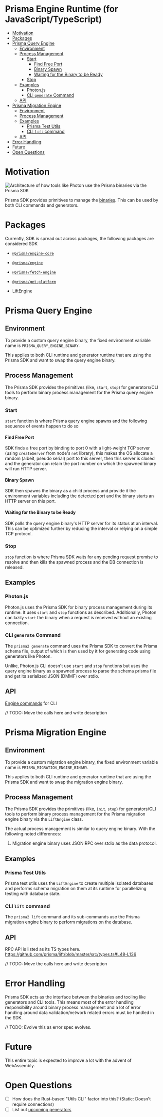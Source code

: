 # Prisma Engine Runtime (for JavaScript/TypeScript)

<!-- START doctoc generated TOC please keep comment here to allow auto update -->
<!-- DON'T EDIT THIS SECTION, INSTEAD RE-RUN doctoc TO UPDATE -->


- [Motivation](#motivation)
- [Packages](#packages)
- [Prisma Query Engine](#prisma-query-engine)
  - [Environment](#environment)
  - [Process Management](#process-management)
    - [Start](#start)
      - [Find Free Port](#find-free-port)
      - [Binary Spawn](#binary-spawn)
      - [Waiting for the Binary to be Ready](#waiting-for-the-binary-to-be-ready)
    - [Stop](#stop)
  - [Examples](#examples)
    - [Photon.js](#photonjs)
    - [CLI `generate` Command](#cli-generate-command)
  - [API](#api)
- [Prisma Migration Engine](#prisma-migration-engine)
  - [Environment](#environment-1)
  - [Process Management](#process-management-1)
  - [Examples](#examples-1)
    - [Prisma Test Utils](#prisma-test-utils)
    - [CLI `lift` command](#cli-lift-command)
  - [API](#api-1)
- [Error Handling](#error-handling)
- [Future](#future)
- [Open Questions](#open-questions)

<!-- END doctoc generated TOC please keep comment here to allow auto update -->

# Motivation

![Architecture of how tools like Photon use the Prisma binaries via the Prisma SDK](https://figma-image-proxy.prisma.now.sh/?id=15:1&file=syRJTHIabeqK69mKHBwSlP)

Prisma SDK provides primitives to manage the [binaries](../../binaries). This can be used by both CLI commands and generators.

# Packages

Currently, SDK is spread out across packages, the following packages are considered SDK

- [`@prisma/engine-core`](https://github.com/prisma/photonjs/tree/master/packages/engine-core)

- [`@prisma/engine`](https://github.com/prisma/photonjs/tree/master/packages/engine)

- [`@prisma/fetch-engine`](https://github.com/prisma/photonjs/tree/master/packages/fetch-engine)

- [`@prisma/get-platform`](https://github.com/prisma/photonjs/tree/master/packages/get-platform)

- [LiftEngine](https://github.com/prisma/lift/blob/master/src/LiftEngine.ts)

# Prisma Query Engine

## Environment

To provide a custom query engine binary, the fixed environment variable name is `PRISMA_QUERY_ENGINE_BINARY`.

This applies to both CLI runtime and generator runtime that are using the Prisma SDK and want to swap the query engine binary.

## Process Management

The Prisma SDK provides the primitives (like, `start`, `stop`) for generators/CLI tools to perform binary process management for the Prisma query engine binary.

### Start

`start` function is where Prisma query engine spawns and the following sequence of events happen to do so

#### Find Free Port

SDK finds a free port by binding to port 0 with a light-weight TCP server (using `createServer` from node's `net` library), this makes the OS allocate a random (albeit, pseudo serial) port to this server, then this server is closed and the generator can retain the port number on which the spawned binary will run HTTP server.

#### Binary Spawn

SDK then spawns the binary as a child process and provide it the environment variables including the detected port and the binary starts an HTTP server on this port.

#### Waiting for the Binary to be Ready

SDK polls the query engine binary's HTTP server for its status at an interval. This can be optimized further by reducing the interval or relying on a simple TCP protocol.

### Stop

`stop` function is where Prisma SDK waits for any pending request promise to resolve and then kills the spawned process and the DB connection is released.

## Examples

### Photon.js

Photon.js uses the Prisma SDK for binary process management during its runtime. It uses `start` and `stop` functions as described. Additionally, Photon can lazily `start` the binary when a request is received without an existing connection.

### CLI `generate` Command

The `prisma2 generate` command uses the Prisma SDK to convert the Prisma schema file, output of which is then used by it for generating code using generators like Photon.

Unlike, Photon.js CLI doesn't use `start` and `stop` functions but uses the query engine binary as a spawned process to parse the schema prisma file and get its serialized JSON (DMMF) over stdio.

## API

[Engine commands](https://github.com/prisma/photonjs/blob/6b9af564fe87abde137ba1175f7ff31d6809e76b/packages/photon/src/engineCommands.ts) for CLI

// TODO: Move the calls here and write description

# Prisma Migration Engine

## Environment

To provide a custom migration engine binary, the fixed environment variable name is `PRISMA_MIGRATION_ENGINE_BINARY`.

This applies to both CLI runtime and generator runtime that are using the Prisma SDK and want to swap the migration engine binary.

## Process Management

The Prisma SDK provides the primitives (like, `init`, `stop`) for generators/CLI tools to perform binary process management for the Prisma migration engine binary via the `LiftEngine` class.

The actual process management is similar to query engine binary. With the following noted differences:

1. Migration engine binary uses JSON RPC over stdio as the data protocol.

## Examples

### Prisma Test Utils

Prisma test utils uses the `LiftEngine` to create multiple isolated databases and performs schema migration on them at its runtime for parallelizing testing with database state.

### CLI `lift` command

The `prisma2 lift` command and its sub-commands use the Prisma migration engine binary to perform migrations on the database.

## API

RPC API is listed as its TS types here.
https://github.com/prisma/lift/blob/master/src/types.ts#L48-L136

// TODO: Move the calls here and write description

# Error Handling

Prisma SDK acts as the interface between the binaries and tooling like generators and CLI tools. This means most of the error handling responsibility around binary process management and a lot of error handling around data validation/network related errors must be handled in the SDK.

// TODO: Evolve this as error spec evolves.

# Future

This entire topic is expected to improve a lot with the advent of WebAssembly.

# Open Questions

- [ ] How does the Rust-based "Utils CLI" factor into this? (Static: Doesn't require connections)
- [ ] List out [upcoming generators](https://github.com/prisma/specs/issues/93)

